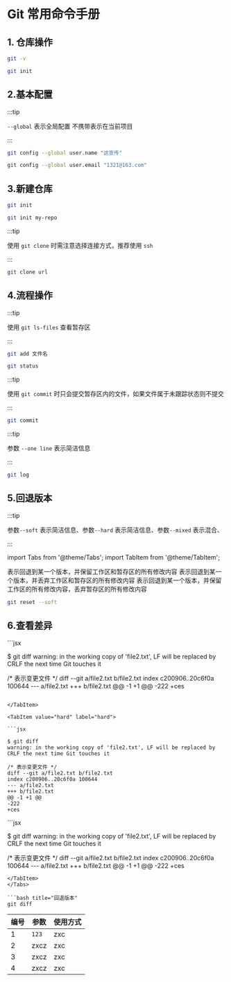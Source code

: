 # Git 常用命令手册

## 1. 仓库操作
```bash title="查看版本"
git -v
```
```bash title="初始化本地仓库"
git init
```
## 2.基本配置

:::tip

`--global` 表示全局配置 不携带表示在当前项目

:::

```bash title="配置用户名"
git config --global user.name "这宣传"
```


```bash title="配置邮箱"
git config --global user.email "1321@163.com"
```

## 3.新建仓库

```bash title="初始化仓库"
git init
```

```bash title="初始化仓库携带目录my-repo"
git init my-repo
```
:::tip

使用 `git clone` 时需注意选择连接方式，推荐使用 `ssh` 

:::

```bash title="克隆远程仓库"
git clone url
```

## 4.流程操作
:::tip

使用 `git ls-files` 查看暂存区

:::

```bash title="添加入暂存区"
git add 文件名
```

```bash title="查看状态"
git status
```

:::tip

使用 `git commit` 时只会提交暂存区内的文件，如果文件属于未跟踪状态则不提交

:::

```bash title="提交"
git commit
```
:::tip

参数 `--one line` 表示简洁信息

:::

```bash title="显示信息"
git log
```

## 5.回退版本

:::tip

 参数`--soft` 表示简洁信息、参数`--hard` 表示简洁信息、参数`--mixed` 表示混合、
 

:::



import Tabs from '@theme/Tabs';
import TabItem from '@theme/TabItem';

<Tabs>
  <TabItem value="soft" label="soft" default>
    表示回退到某一个版本，并保留工作区和暂存区的所有修改内容
  </TabItem>
  <TabItem value="hard" label="hard">
    表示回退到某一个版本，并丢弃工作区和暂存区的所有修改内容
  </TabItem>
  <TabItem value="mixed" label="mixed">
    表示回退到某一个版本，并保留工作区的所有修改内容，丢弃暂存区的所有修改内容
  </TabItem>
</Tabs>


```bash title="回退版本"
git reset --soft
```

## 6.查看差异




<Tabs>
<TabItem value="soft" label="soft" default>
```jsx

$ git diff
warning: in the working copy of 'file2.txt', LF will be replaced by CRLF the next time Git touches it

/* 表示变更文件 */
diff --git a/file2.txt b/file2.txt
index c200906..20c6f0a 100644
--- a/file2.txt
+++ b/file2.txt
@@ -1 +1 @@
-222
+ces 

```

</TabItem>

<TabItem value="hard" label="hard">

```jsx

$ git diff
warning: in the working copy of 'file2.txt', LF will be replaced by CRLF the next time Git touches it

/* 表示变更文件 */
diff --git a/file2.txt b/file2.txt
index c200906..20c6f0a 100644
--- a/file2.txt
+++ b/file2.txt
@@ -1 +1 @@
-222
+ces 

```
</TabItem>
<TabItem value="mixed" label="mixed">
```jsx

$ git diff
warning: in the working copy of 'file2.txt', LF will be replaced by CRLF the next time Git touches it

/* 表示变更文件 */
diff --git a/file2.txt b/file2.txt
index c200906..20c6f0a 100644
--- a/file2.txt
+++ b/file2.txt
@@ -1 +1 @@
-222
+ces 

```
</TabItem>
</Tabs>

```bash title="回退版本"
git diff
```
|编号|参数|使用方式|
| ----------- | ----------- | ----------- |
| 1 | `123` | zxc |
| 2 | zxcz | zxc |
| 3 | zxcz | zxc |
| 4 | zxcz | zxc |

